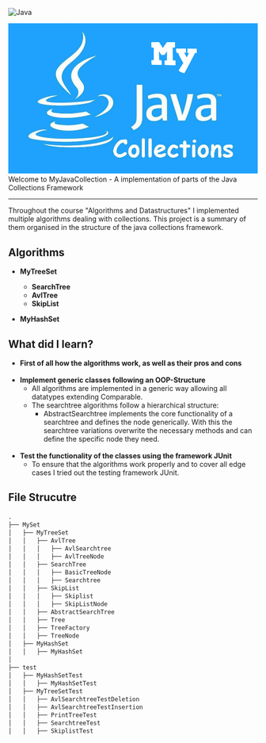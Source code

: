 ![Java](https://img.shields.io/badge/java-%23ED8B00.svg?style=for-the-badge&logo=openjdk&logoColor=white)<br/>

![Searchtree UML](/images/mycollections.jpg)<br/>
Welcome to MyJavaCollection - A implementation of parts of the Java Collections Framework

---

Throughout the course "Algorithms and Datastructures" I implemented multiple algorithms dealing with collections.
This project is a summary of them organised in the structure of the java collections framework.

## Algorithms
* **MyTreeSet**<br/>
  * **SearchTree**<br/>
  * **AvlTree**<br/>
  * **SkipList**<br/>

* **MyHashSet**<br/>

## What did I learn?
* **First of all how the algorithms work, as well as their pros and cons**<br/><br/>
* **Implement generic classes following an OOP-Structure**<br/>
  * All algorithms are implemented in a generic way allowing all datatypes extending Comparable. <br/>
  * The searchtree algorithms follow a hierarchical structure:
    * AbstractSearchtree implements the core functionality of a searchtree and defines the node generically.
      With this the searchtree variations overwrite the necessary methods and can define the specific node they need.<br/><br/>
* **Test the functionality of the classes using the framework JUnit**<br/>
  * To ensure that the algorithms work properly and to cover all edge cases I tried out the testing framework JUnit.
  
## File Strucutre
```
.
├── MySet
│   ├── MyTreeSet
│   │   ├── AvlTree
│   │   │   ├── AvlSearchtree
│   │   │   ├── AvlTreeNode
│   │   ├── SearchTree
│   │   │   ├── BasicTreeNode
│   │   │   ├── Searchtree
│   │   ├── SkipList
│   │   │   ├── Skiplist
│   │   │   ├── SkipListNode
│   │   ├── AbstractSearchTree
│   │   ├── Tree
│   │   ├── TreeFactory
│   │   ├── TreeNode
│   ├── MyHashSet
│   │   ├── MyHashSet
│
├── test
│   ├── MyHashSetTest
│   │   ├── MyHashSetTest
│   ├── MyTreeSetTest
│   │   ├── AvlSearchtreeTestDeletion
│   │   ├── AvlSearchtreeTestInsertion
│   │   ├── PrintTreeTest
│   │   ├── SearchtreeTest
│   │   ├── SkiplistTest
```
